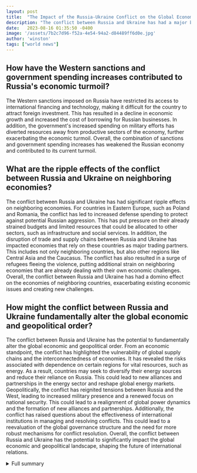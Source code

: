 ```yaml
---
layout: post
title:  "The Impact of the Russia-Ukraine Conflict on the Global Economy"
description: "The conflict between Russia and Ukraine has had a major blow to the global economy, causing turmoil in financial markets and raising concerns about economic stability."
date:   2023-08-16 01:35:50 -0400
image: '/assets/7b2c7d96-f52a-4e54-94a2-d84489ff6d0e.jpg'
author: 'winston'
tags: ["world news"]
---
```


## How have the Western sanctions and government spending increases contributed to Russia's economic turmoil?
The Western sanctions imposed on Russia have restricted its access to international financing and technology, making it difficult for the country to attract foreign investment. This has resulted in a decline in economic growth and increased the cost of borrowing for Russian businesses. In addition, the government's increased spending on military efforts has diverted resources away from productive sectors of the economy, further exacerbating the economic turmoil. Overall, the combination of sanctions and government spending increases has weakened the Russian economy and contributed to its current turmoil.

## What are the ripple effects of the conflict between Russia and Ukraine on neighboring economies?
The conflict between Russia and Ukraine has had significant ripple effects on neighboring economies. For countries in Eastern Europe, such as Poland and Romania, the conflict has led to increased defense spending to protect against potential Russian aggression. This has put pressure on their already strained budgets and limited resources that could be allocated to other sectors, such as infrastructure and social services. In addition, the disruption of trade and supply chains between Russia and Ukraine has impacted economies that rely on these countries as major trading partners. This includes not only neighboring countries, but also other regions like Central Asia and the Caucasus. The conflict has also resulted in a surge of refugees fleeing the violence, putting additional strain on neighboring economies that are already dealing with their own economic challenges. Overall, the conflict between Russia and Ukraine has had a domino effect on the economies of neighboring countries, exacerbating existing economic issues and creating new challenges.

## How might the conflict between Russia and Ukraine fundamentally alter the global economic and geopolitical order?
The conflict between Russia and Ukraine has the potential to fundamentally alter the global economic and geopolitical order. From an economic standpoint, the conflict has highlighted the vulnerability of global supply chains and the interconnectedness of economies. It has revealed the risks associated with dependence on certain regions for vital resources, such as energy. As a result, countries may seek to diversify their energy sources and reduce their reliance on Russia. This could lead to new alliances and partnerships in the energy sector and reshape global energy markets. Geopolitically, the conflict has reignited tensions between Russia and the West, leading to increased military presence and a renewed focus on national security. This could lead to a realignment of global power dynamics and the formation of new alliances and partnerships. Additionally, the conflict has raised questions about the effectiveness of international institutions in managing and resolving conflicts. This could lead to a reevaluation of the global governance structure and the need for more robust mechanisms for conflict resolution. Overall, the conflict between Russia and Ukraine has the potential to significantly impact the global economic and geopolitical landscape, shaping the future of international relations.


<details>
        <summary>Full summary</summary>
<p>The conflict between Russia and Ukraine has had a major blow to the global economy, causing turmoil in financial markets and raising concerns about economic stability. The Bank of Russia's decision to raise interest rates by a significant margin reflects the growing concerns about the country's economic stability.</p>
<p>The Russian central bank recently raised the benchmark interest rate by 3.5 percentage points in an attempt to cool down the economy. This is the second attempt in less than a month to tame inflation and support the weakening ruble, which has lost about a quarter of its value since the start of the year. Raising interest rates also strengthens the ruble and provides the government with more spending power for war efforts.</p>
<p>Western sanctions and government spending increases have contributed to Russia's economic turmoil. The country has experienced labor shortages and capital outflows, further debilitating the economy. Russians have sent billions of dollars abroad since the start of the war.</p>
<p>The conflict between Russia and Ukraine has had ripple effects on the global economy. Higher prices for commodities like food and energy have pushed up inflation, eroding the value of incomes and weighing on demand. Neighboring economies have grappled with disrupted trade, supply chains, and remittances, as well as a historic surge in refugee flows.</p>
<p>Reduced business confidence and higher investor uncertainty have weighed on asset prices, tightening financial conditions and potentially spurring capital outflows from emerging markets. Disruptions in commodities production in Russia and Ukraine have caused global prices to soar, especially for oil and natural gas. Trade-dependent economies have seen wider fiscal and trade deficits and more inflation pressure.</p>
<p>The war may fundamentally alter the global economic and geopolitical order, as unprecedented sanctions on Russia impair financial intermediation and trade, causing a deep recession in Ukraine. Energy, especially natural gas imports for Europe, has been critically impacted, and wider supply-chain disruptions may have significant consequences.</p>
<p>Eastern Europe has seen rising financing costs and a refugee surge, while Middle Eastern and North African countries face ripple effects from higher food and energy prices and tighter global financial conditions. Sub-Saharan African countries are vulnerable to higher energy and food prices, reduced tourism, and difficulty accessing international capital markets.</p>
<p>Latin America and the Caribbean are experiencing significant inflation due to high commodity prices, and the United States may see further inflation as the Federal Reserve raises interest rates. Asia and the Pacific are experiencing slower growth due to weaker demand in big export markets. Petroleum importers in ASEAN economies, India, and frontier economies have been heavily affected by the conflict.</p>
<p>In conclusion, the conflict between Russia and Ukraine has had far-reaching and exciting consequences for the global economy. It has disrupted financial markets, raised inflation, impacted trade, supply chains, and remittances, and caused economic turmoil in both Russia and Ukraine. The war has also had ripple effects on neighboring economies and regions around the world. As the conflict continues, it will be important to monitor the evolving economic impact and consider the need for global safety nets and regional arrangements to buffer economies.</p>
</details>